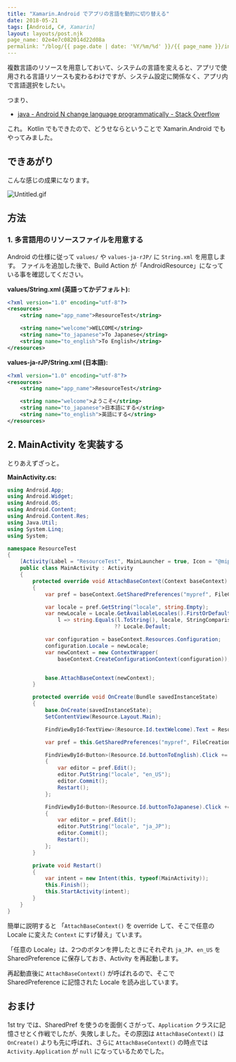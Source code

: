 ```yaml
---
title: "Xamarin.Android でアプリの言語を動的に切り替える"
date: 2018-05-21
tags: [Android, C#, Xamarin]
layout: layouts/post.njk
page_name: 02e4e7c082014d22d08a
permalink: "/blog/{{ page.date | date: '%Y/%m/%d' }}/{{ page_name }}/index.html"
---
```

複数言語のリソースを用意しておいて、システムの言語を変えると、アプリで使用される言語リソースも変わるわけですが、システム設定に関係なく、アプリ内で言語選択をしたい。
<!--more-->

つまり、

* [java - Android N change language programmatically - Stack Overflow](https://stackoverflow.com/questions/39705739/android-n-change-language-programmatically/40849142#40849142)

これ。
Kotlin でもできたので、どうせならということで Xamarin.Android でもやってみました。

## できあがり

こんな感じの成果になります。

![Untitled.gif](https://qiita-image-store.s3.amazonaws.com/0/8227/9a6e1a7b-0acd-85a6-eb2f-7f63dfc0a1b2.gif)

## 方法

### 1. 多言語用のリソースファイルを用意する

Android の仕様に従って ``values/`` や ``values-ja-rJP/`` に ``String.xml`` を用意します。
ファイルを追加した後で、Build Action が「AndroidResource」になっている事を確認してください。

**values/String.xml (英語ってかデフォルト):**

```xml
<?xml version="1.0" encoding="utf-8"?>
<resources>
    <string name="app_name">ResourceTest</string>

    <string name="welcome">WELCOME</string>
    <string name="to_japanese">To Japanese</string>
    <string name="to_english">To English</string>
</resources>
```

**values-ja-rJP/String.xml (日本語):**

```xml
<?xml version="1.0" encoding="utf-8"?>
<resources>
    <string name="app_name">ResourceTest</string>

    <string name="welcome">ようこそ</string>
    <string name="to_japanese">日本語にする</string>
    <string name="to_english">英語にする</string>
</resources>
```

## 2. MainActivity を実装する

とりあえずざっと。

**MainActivity.cs:**

```csharp
using Android.App;
using Android.Widget;
using Android.OS;
using Android.Content;
using Android.Content.Res;
using Java.Util;
using System.Linq;
using System;

namespace ResourceTest
{
    [Activity(Label = "ResourceTest", MainLauncher = true, Icon = "@mipmap/icon")]
    public class MainActivity : Activity
    {
        protected override void AttachBaseContext(Context baseContext)
        {
            var pref = baseContext.GetSharedPreferences("mypref", FileCreationMode.Private);

            var locale = pref.GetString("locale", string.Empty);
            var newLocale = Locale.GetAvailableLocales().FirstOrDefault(
                l => string.Equals(l.ToString(), locale, StringComparison.OrdinalIgnoreCase))
                                  ?? Locale.Default;

            var configuration = baseContext.Resources.Configuration;
            configuration.Locale = newLocale;
            var newContext = new ContextWrapper(
                baseContext.CreateConfigurationContext(configuration));


            base.AttachBaseContext(newContext);
        }

        protected override void OnCreate(Bundle savedInstanceState)
        {
            base.OnCreate(savedInstanceState);
            SetContentView(Resource.Layout.Main);

            FindViewById<TextView>(Resource.Id.textWelcome).Text = Resources.GetString(Resource.String.welcome);

            var pref = this.GetSharedPreferences("mypref", FileCreationMode.Private);

            FindViewById<Button>(Resource.Id.buttonToEnglish).Click += (sender, e) => 
            {
                var editor = pref.Edit();
                editor.PutString("locale", "en_US");
                editor.Commit();
                Restart();
            };

            FindViewById<Button>(Resource.Id.buttonToJapanese).Click += (sender, e) =>
            {
                var editor = pref.Edit();
                editor.PutString("locale", "ja_JP");
                editor.Commit();
                Restart();
            };
        }

        private void Restart()
        {
            var intent = new Intent(this, typeof(MainActivity));
            this.Finish();
            this.StartActivity(intent);
        }
    }
}
```

簡単に説明すると 「``AttachBaseContext()`` を override して、そこで任意の Locale に変えた ``Context`` にすげ替え」ています。

「任意の Locale」は、2つのボタンを押したときにそれぞれ ``ja_JP``、``en_US`` を SharedPreference に保存しておき、Activity を再起動します。

再起動直後に ``AttachBaseContext()`` が呼ばれるので、そこで SharedPreference に記憶された Locale を読み出しています。

## おまけ

1st try では、SharedPref を使うのを面倒くさがって、``Application`` クラスに記憶させとく作戦でしたが、失敗しました。その原因は ``AttachBaseContext()`` は ``OnCreate()`` よりも先に呼ばれ、さらに ``AttachBaseContext()`` の時点では ``Activity.Application`` が ``null`` になっているためでした。
